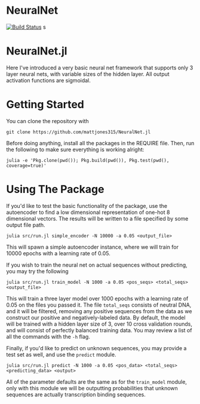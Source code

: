 # NeuralNet

[![Build Status](https://travis-ci.org/mattjones315/NeuralNet.jl.svg?branch=master)](https://travis-ci.org/mattjones315/NeuralNet.jl)
s
# NeuralNet.jl

Here I've introduced a very basic neural net framework that supports only 3 layer neural nets, with variable sizes of the hidden layer. All output activation functions are sigmoidal.

# Getting Started

You can clone the repository with

```
git clone https://github.com/mattjones315/NeuralNet.jl
```

Before doing anything, install all the packages in the REQUIRE file. Then, run the following to make sure everything is working alright:

```
julia -e 'Pkg.clone(pwd()); Pkg.build(pwd()), Pkg.test(pwd(), coverage=true)'
```
# Using The Package

If you'd like to test the basic functionality of the package, use the autoencoder to find a low dimensional representation of one-hot 8 dimensional vectors. The results will be written to a file specified by some output file path.

```
julia src/run.jl simple_encoder -N 10000 -a 0.05 <output_file>
```

This will spawn a simple autoencoder instance, where we will train for 10000 epochs with a learning rate of 0.05.  

If you wish to train the neural net on actual sequences without predicting, you
may try the following

```
julia src/run.jl train_model -N 1000 -a 0.05 <pos_seqs> <total_seqs> <output_file>
```
This will train a three layer model over 1000 epochs with a learning rate of 0.05 on
the files you passed it. The file `total_seqs` consists of neutral DNA, and it will
be filtered, removing any positive sequences from the data as we construct our
positive and negatively-labeled data. By default, the model will be trained with
a hidden layer size of 3, over 10 cross validation rounds, and will consist of
perfectly balanced training data. You may review a list of all the commands with
the `-h` flag.

Finally, if you'd like to predict on unknown sequences, you may provide a test set as well, and use the `predict` module.

```
julia src/run.jl predict -N 1000 -a 0.05 <pos_data> <total_seqs> <predicting_data> <output>
```

All of the parameter defaults are the same as for the `train_model` module, only with this module we will be outputting probabilities that unknown sequences are actually transcription binding sequences.
